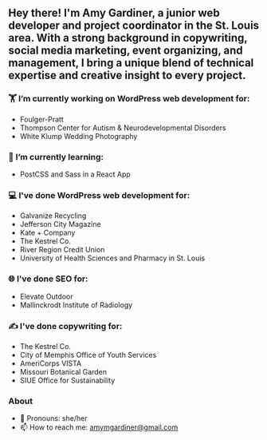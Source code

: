 ## Hey there! I'm Amy Gardiner, a junior web developer and project coordinator in the St. Louis area. With a strong background in copywriting, social media marketing, event organizing, and management, I bring a unique blend of technical expertise and creative insight to every project.


### 🏋 I’m currently working on WordPress web development for:
- Foulger-Pratt
- Thompson Center for Autism & Neurodevelopmental Disorders
- White Klump Wedding Photography

### 🤔 I’m currently learning:
- PostCSS and Sass in a React App

### 💻 I've done WordPress web development for:
- Galvanize Recycling
- Jefferson City Magazine
- Kate + Company
- The Kestrel Co.
- River Region Credit Union
- University of Health Sciences and Pharmacy in St. Louis

### 🌐 I've done SEO for:
- Elevate Outdoor
- Mallinckrodt Institute of Radiology

### ✍ I've done copywriting for:
- The Kestrel Co.
- City of Memphis Office of Youth Services
- AmeriCorps VISTA
- Missouri Botanical Garden
- SIUE Office for Sustainability


### About
- 👋 Pronouns: she/her
- 📫 How to reach me: amymgardiner@gmail.com

